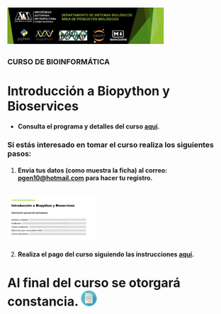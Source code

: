 # <img src="https://raw.githubusercontent.com/eduardo1011/curso_08_2021/main/encabezado.jpg" width = 70%>

### CURSO DE BIOINFORMÁTICA
# Introducción a Biopython y Bioservices

* #### Consulta el programa y detalles del curso [aquí](https://raw.githubusercontent.com/eduardo1011/curso_08_2021/main/Programa_Curso_Biopython_Bioservices.pdf).

### Si estás interesado en tomar el curso realiza los siguientes pasos:

1. #### Envia tus datos (como muestra la ficha) al correo: pgen10@hotmail.com para hacer tu registro.

## <img src="https://raw.githubusercontent.com/eduardo1011/curso_08_2021/main/info_general.jpg" width = 40%>

2. ####  Realiza el pago del curso siguiendo las instrucciones [aquí](https://raw.githubusercontent.com/eduardo1011/curso_08_2021/main/Instrucciones_de_pago_para_curso_UAM.pdf).

# Al final del curso se otorgará constancia. <img src="https://raw.githubusercontent.com/eduardo1011/curso_08_2021/main/index.png" width = 7%>


